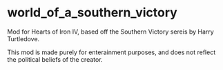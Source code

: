 # world_of_a_southern_victory
 Mod for Hearts of Iron IV, based off the Southern Victory sereis by Harry Turtledove.

This mod is made purely for enterainment purposes, and does not reflect the political beliefs of the creator.
